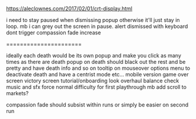 
https://aleclownes.com/2017/02/01/crt-display.html

i need to stay paused when dismissing popup otherwise it'll just stay in loop. mb i can grey out the screen in pause.
alert dismissed with keyboard dont trigger compassion fade increase

======================

ideally each death would be its own popup and make you click as many times as there are death
popup on death should black out the rest and be pretty and have death info and so on
tooltip on mouseover
options menu to deactivate death and have a centrist mode etc...
mobile version
game over screen
victory screen
tutorial/onboarding
look overhaul
balance check
music and sfx
force normal difficulty for first playthrough
mb add scroll to markets?

compassion fade should subsist within runs or simply be easier on second run
